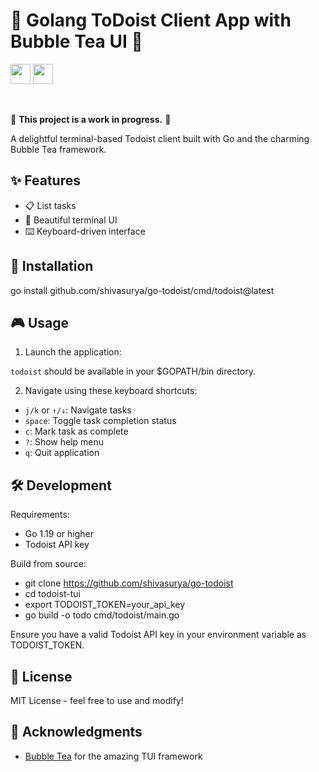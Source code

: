 # 📝 Golang ToDoist Client App with Bubble Tea UI 🫧

<img height="32" width="32" src="https://cdn.simpleicons.org/todoist" /> <img height="32" width="32" src="https://cdn.simpleicons.org/go" />

</br>

🚧 **This project is a work in progress.** 🚧

A delightful terminal-based Todoist client built with Go and the charming Bubble Tea framework.

## ✨ Features

- 📋 List tasks
- 🎨 Beautiful terminal UI
- ⌨️ Keyboard-driven interface

## 🚀 Installation

go install github.com/shivasurya/go-todoist/cmd/todoist@latest

## 🎮 Usage

1. Launch the application:

`todoist` should be available in your $GOPATH/bin directory.

2. Navigate using these keyboard shortcuts:
- `j/k` or `↑/↓`: Navigate tasks
- `space`: Toggle task completion status
- `c`: Mark task as complete
- `?`: Show help menu
- `q`: Quit application

## 🛠️ Development

Requirements:
- Go 1.19 or higher
- Todoist API key

Build from source:

- git clone https://github.com/shivasurya/go-todoist
- cd todoist-tui
- export TODOIST_TOKEN=your_api_key
- go build -o todo cmd/todoist/main.go

Ensure you have a valid Todoist API key in your environment variable as TODOIST_TOKEN.

## 📄 License

MIT License - feel free to use and modify!

## 🙏 Acknowledgments

- [Bubble Tea](https://github.com/charmbracelet/bubbletea) for the amazing TUI framework